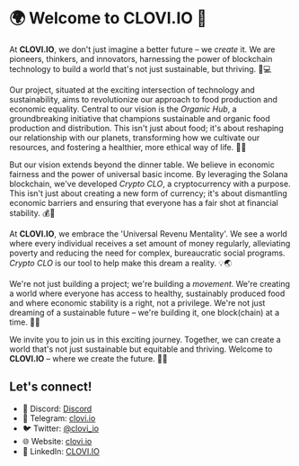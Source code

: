 # 🌍 Welcome to CLOVI.IO 🚀

At **CLOVI.IO**, we don't just imagine a better future – we _create_ it. We are pioneers, thinkers, and innovators, harnessing the power of blockchain technology to build a world that's not just sustainable, but thriving. 🌳💻

Our project, situated at the exciting intersection of technology and sustainability, aims to revolutionize our approach to food production and economic equality. Central to our vision is the _Organic Hub_, a groundbreaking initiative that champions sustainable and organic food production and distribution. This isn't just about food; it's about reshaping our relationship with our planets, transforming how we cultivate our resources, and fostering a healthier, more ethical way of life. 🌾🍎

But our vision extends beyond the dinner table. We believe in economic fairness and the power of universal basic income. By leveraging the Solana blockchain, we've developed _Crypto CLO_, a cryptocurrency with a purpose. This isn't just about creating a new form of currency; it's about dismantling economic barriers and ensuring that everyone has a fair shot at financial stability. 💰💸

At **CLOVI.IO**, we embrace the 'Universal Revenu Mentality'. We see a world where every individual receives a set amount of money regularly, alleviating poverty and reducing the need for complex, bureaucratic social programs. _Crypto CLO_ is our tool to help make this dream a reality. 💡🌏

We're not just building a project; we're building a _movement_. We're creating a world where everyone has access to healthy, sustainably produced food and where economic stability is a right, not a privilege. We're not just dreaming of a sustainable future – we're building it, one block(chain) at a time. 🔨🔗

We invite you to join us in this exciting journey. Together, we can create a world that's not just sustainable but equitable and thriving. Welcome to **CLOVI.IO** – where we create the future. 🤝🌈

## Let's connect!
- 🔗 Discord: [Discord](https://discord.gg/WBHpDHM3ch)
- 🔗 Telegram: [clovi.io]()
- 🐦 Twitter: [@clovi_io](https://twitter.com/clovi_io)
- 🌐 Website: [clovi.io](https://clovi.io)
- 💼 LinkedIn: [CLOVI.IO](https://www.linkedin.com/company/clovi-io)
